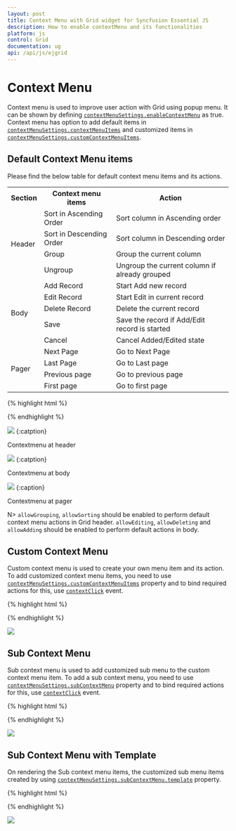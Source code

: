 ```yaml
---
layout: post
title: Context Menu with Grid widget for Syncfusion Essential JS
description: How to enable contextMenu and its functionalities  
platform: js
control: Grid
documentation: ug
api: /api/js/ejgrid
---
```

# Context Menu

Context menu is used to improve user action with Grid using popup menu. It can be shown by defining [`contextMenuSettings.enableContextMenu`](https://help.syncfusion.com/api/js/ejgrid#members:contextmenusettings-enablecontextmenu "contextMenuSettings.enableContextMenu") as true. Context menu has option to add default items in [`contextMenuSettings.contextMenuItems`](https://help.syncfusion.com/api/js/ejgrid#members:contextmenusettings-contextmenuitems "contextMenuSettings.contextMenuItems") and customized items in [`contextMenuSettings.customContextMenuItems`](https://help.syncfusion.com/api/js/ejgrid#members:contextmenusettings-customcontextmenuitems "contextMenuSettings.customContextMenuItems").

## Default Context Menu items

Please find the below table for default context menu items and its actions.

 <table>
        <tr>
            <th>
                Section
            </th>
            <th>
                Context menu items
            </th>
            <th>
                Action
            </th>
        </tr>
        <tr>
            <td rowspan="4">
                Header
            </td>
            <td>
                Sort in Ascending Order
            </td>
            <td>
                Sort column in Ascending order
            </td>
        </tr>
        <tr>
            <td>
                Sort in Descending Order
            </td>
            <td>
                Sort column in Descending order
            </td>
        </tr>
        <tr>
            <td>
                Group
            </td>
            <td>
                Group the current column
            </td>
        </tr>
        <tr>
            <td>
                Ungroup
            </td>
            <td>
                Ungroup the current column if already grouped
            </td>
        </tr>
        <tr>
            <td rowspan="5">
                Body
            </td>
            <td>
                Add Record
            </td>
            <td>
                Start Add new record
            </td>
        </tr>
        <tr>
            <td>
                Edit Record
            </td>
            <td>
                Start Edit in current record
            </td>
        </tr>
        <tr>
            <td>
                Delete Record
            </td>
            <td>
                Delete the current record
            </td>
        </tr>
        <tr>
            <td>
                Save
            </td>
            <td>
                Save the record if Add/Edit record is started
            </td>
        </tr>
        <tr>
            <td>
                Cancel
            </td>
            <td>
                Cancel Added/Edited state
            </td>
        </tr>
        <tr>
            <td rowspan="4">
                Pager
            </td>
            <td>
                Next Page
            </td>
            <td>
                Go to Next Page
            </td>
        </tr>
        <tr>            
            <td>
                Last Page
            </td>
            <td>
                Go to Last page
            </td>
        </tr>
        <tr>
            <td>
                Previous page
            </td>
            <td>
                Go to previous page
            </td>
        </tr>
        <tr>
            <td>
                First page
            </td>
            <td>
                Go to first page
            </td>
        </tr>
    </table>


{% highlight html %}
<div id="Grid"></div>

<script type="text/javascript">

 $("#Grid").ejGrid({
            // the datasource "window.gridData" is referred from jsondata.min.js
            dataSource: window.gridData,
            contextMenuSettings: { enableContextMenu: true },
            allowPaging: true,
            allowSorting: true,
            allowGrouping: true,
            pageSettings: { pageCount: 5 },
            editSettings: { allowEditing: true, allowAdding: true, allowDeleting: true, },
            columns:
                [
                    { field: "OrderID", isPrimaryKey: true, headerText: 'Order ID', textAlign: ej.TextAlign.Right, width: 90 },
                    { field: "CustomerID", headerText: 'Customer ID', width: 90 },
                    { field: "EmployeeID", headerText: 'Employee ID', textAlign: ej.TextAlign.Right, width: 90 },
                    { field: "Freight", headerText: 'Freight', textAlign: ej.TextAlign.Right, width: 80, format: "{0:C}" },
                    { field: "ShipName", headerText: 'Ship Name', width: 150, }
                ]
 });

</script>

{% endhighlight %}

![](Context-Menu_images/ContextMenu_img1.png)
{:catption}

Contextmenu at header

![](Context-Menu_images/ContextMenu_img2.png)
{:catption}

Contextmenu at body

![](Context-Menu_images/ContextMenu_img3.png)
{:caption}

Contextmenu at pager

N> `allowGrouping`, `allowSorting` should be enabled to perform default context menu actions in Grid header. `allowEditing`, `allowDeleting` and `allowAdding` should be enabled to perform default actions in body.

## Custom Context Menu

Custom context menu is used to create your own menu item and its action. To add customized context menu items, you need to use [`contextMenuSettings.customContextMenuItems`](https://help.syncfusion.com/api/js/ejgrid#members:contextmenusettings-customcontextmenuitems "contextMenuSettings.customContextMenuItems") property and to bind required actions for this, use [`contextClick`](https://help.syncfusion.com/api/js/ejgrid#events:contextclick "contextClick") event.


{% highlight html %}
<div id="Grid"></div>

<script type="text/javascript">

 $("#Grid").ejGrid({
            // the datasource "window.gridData" is referred from jsondata.min.js
            dataSource: window.gridData,
            contextClick: function (args) {
                if (args.text == "Clear Selection")
                    this.clearSelection();
            },
            contextMenuSettings: { enableContextMenu: true, contextMenuItems: [], customContextMenuItems: [{ id: 'clear', text: "Clear Selection" }] },
            allowPaging: true,
            columns: [
                { field: "OrderID", headerText: 'Order ID', textAlign: ej.TextAlign.Right, width: 90 },
                { field: "CustomerID", headerText: 'Customer ID', width: 90 },
                { field: "EmployeeID", headerText: 'Employee ID', textAlign: ej.TextAlign.Right, width: 90 },
                { field: "Freight", headerText: 'Freight', textAlign: ej.TextAlign.Right, width: 80, format: "{0:C}" },
                { field: "ShipCountry", headerText: 'Ship Country', width: 90 }
            ]
 });

</script>

{% endhighlight %}


![](Context-Menu_images/ContextMenu_img4.png)


## Sub Context Menu

Sub context menu is used to add customized sub menu to the custom context menu item. To add a sub context menu, you need to use [`contextMenuSettings.subContextMenu`](https://help.syncfusion.com/api/js/ejgrid#members:contextmenusettings-subcontextmenu "contextMenuSettings.subContextMenu") property and to bind required actions for this, use [`contextClick`](https://help.syncfusion.com/api/js/ejgrid#events:contextclick "contextClick") event.

{% highlight html %}
<div id="Grid"></div>

<script type="text/javascript">

 $("#Grid").ejGrid({
            // the datasource "window.gridData" is referred from jsondata.min.js
            dataSource: window.gridData,
            contextClick: function (args) {
                if (args.text == "Clear Selection")
                    this.clearSelection();
                else if (args.text != "Hide Column")
                    this.hideColumns(args.text);
            },
            contextMenuSettings: { enableContextMenu: true, contextMenuItems: [], customContextMenuItems: [{ id: 'clear', text: "Clear Selection" }, { id: 'hide', text: "Hide column" }], subContextMenu: [{ contextMenuItem: "hide", subMenu: ["OrderID", "CustomerID", "EmployeeID"] }] },
            allowPaging: true,
            columns: [
                { field: "OrderID", headerText: 'Order ID', textAlign: ej.TextAlign.Right, width: 90 },
                { field: "CustomerID", headerText: 'Customer ID', width: 90 },
                { field: "EmployeeID", headerText: 'Employee ID', textAlign: ej.TextAlign.Right, width: 90 },
                { field: "Freight", headerText: 'Freight', textAlign: ej.TextAlign.Right, width: 80, format: "{0:C}" },
                { field: "ShipCountry", headerText: 'Ship Country', width: 90 }
            ]
 });

</script>

{% endhighlight %}


![](Context-Menu_images/ContextMenu_img5.png)

## Sub Context Menu with Template

On rendering the Sub context menu items, the customized sub menu items created by using [`contextMenuSettings.subContextMenu.template`](https://help.syncfusion.com/api/js/ejgrid#members:contextmenusettings-subcontextmenu "contextMenuSettings.subContextMenu.template") property.

{% highlight html %}
<div id="Grid"></div>

<script type="text/javascript">

 $("#Grid").ejGrid({
            // the datasource "window.gridData" is referred from jsondata.min.js
            dataSource: window.gridData,
            contextClick: function (args) {
                if (args.text == "Clear Selection")
                    this.clearSelection();
                else if (args.text != "Hide Column")
                    this.hideColumns(args.text);
            },
            contextMenuSettings: { enableContextMenu: true, contextMenuItems: [], 
                                   customContextMenuItems: [{ id: 'clear', text: "Clear Selection" }, { id: 'hide', text: "Hide column" }], 
                                   subContextMenu: [{ contextMenuItem: "hide", template: "#template" }] },
            allowPaging: true,
            columns: [
                { field: "OrderID", headerText: 'Order ID', textAlign: ej.TextAlign.Right, width: 90 },
                { field: "CustomerID", headerText: 'Customer ID', width: 90 },
                { field: "EmployeeID", headerText: 'Employee ID', textAlign: ej.TextAlign.Right, width: 90 },
                { field: "Freight", headerText: 'Freight', textAlign: ej.TextAlign.Right, width: 80, format: "{0:C}" },
                { field: "ShipCountry", headerText: 'Ship Country', width: 90 }
            ]
 });

</script>
<script type= "text/x-jsrender" id=template>
     <ul>
        <li><a>OrderID</a></li>
        <li><a>CustomerID</a></li>
        <li><a>EmployeeID</a></li>
    </ul>
</script>

{% endhighlight %}


![](Context-Menu_images/ContextMenu_img5.png)

